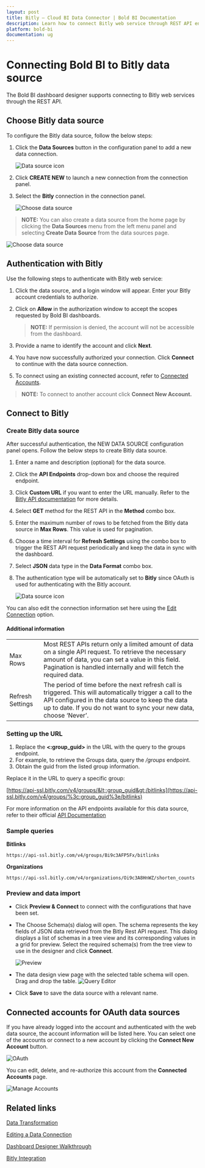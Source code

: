 ```yaml
---
layout: post
title: Bitly – Cloud BI Data Connector | Bold BI Documentation
description: Learn how to connect Bitly web service through REST API endpoint with Bold BI Cloud and create data source for widget configuration.
platform: bold-bi
documentation: ug
---
```


# Connecting Bold BI to Bitly data source
The Bold BI dashboard designer supports connecting to Bitly web services through the REST API.

## Choose Bitly data source
To configure the Bitly data source, follow the below steps:
1. Click the **Data Sources** button in the configuration panel to add a new data connection.

   ![Data source icon](/static/assets/working-with-datasource/data-connectors/images/common/DataSourcesIcon.png)

2. Click **CREATE NEW** to launch a new connection from the connection panel.
3. Select the **Bitly** connection in the connection panel.

   ![Choose data source](/static/assets/working-with-datasource/data-connectors/images/bitly/ChooseDS.png)

> **NOTE:**  You can also create a data source from the home page by clicking the **Data Sources** menu from the left menu panel and selecting **Create Data Source** from the data sources page.

   ![Choose data source](/static/assets/working-with-datasource/data-connectors/images/bitly/ChooseDS_server.png)

## Authentication with Bitly
Use the following steps to authenticate with Bitly web service:

1. Click the data source, and a login window will appear. Enter your Bitly account credentials to authorize.
2. Click on **Allow** in the authorization window to accept the scopes requested by Bold BI dashboards.

   > **NOTE:**  If permission is denied, the account will not be accessible from the dashboard.
   
3. Provide a name to identify the account and click **Next**. 
4. You have now successfully authorized your connection. Click **Connect** to continue with the data source connection.
5. To connect using an existing connected account, refer to [Connected Accounts](/working-with-data-sources/data-connectors/bitly/#connected-accounts-for-oauth-data-sources).

> **NOTE:**  To connect to another account click **Connect New Account.**


## Connect to Bitly
### Create Bitly data source
After successful authentication, the NEW DATA SOURCE configuration panel opens. Follow the below steps to create Bitly data source.
1. Enter a name and description (optional) for the data source.
2. Click the **API Endpoints** drop-down box and choose the required endpoint.
3. Click **Custom URL** if you want to enter the URL manually. Refer to the [Bitly API documentation](https://dev.bitly.com/v4_documentation.html) for more details.  
4. Select **GET** method for the REST API in the **Method** combo box.
5. Enter the maximum number of rows to be fetched from the Bitly data source in **Max Rows**. This value is used for pagination.
6. Choose a time interval for **Refresh Settings** using the combo box to trigger the REST API request periodically and keep the data in sync with the dashboard. 
7. Select **JSON** data type in the **Data Format** combo box.
8. The authentication type will be automatically set to **Bitly** since OAuth is used for authenticating with the Bitly account.

    ![Data source icon](/static/assets/working-with-datasource/data-connectors/images/bitly/DataSourcesView.png)

You can also edit the connection information set here using the [Edit Connection](/working-with-data-sources/editing-a-data-connection/) option.

#### Additional information
<table width="600">
<tr>
<td>
Max Rows
</td>
<td>
Most REST APIs return only a limited amount of data on a single API request. To retrieve the necessary amount of data, you can set a value in this field. Pagination is handled internally and will fetch the required data.
</td>
</tr>
<tr>
<td>
Refresh Settings
</td>
<td>
The period of time before the next refresh call is triggered. This will automatically trigger a call to the API configured in the data source to keep the data up to date. If you do not want to sync your new data, choose ‘Never’.
</td>
</tr>
</table>

### Setting up the URL
1. Replace the **<:group_guid>** in the URL with the query to the groups endpoint.
2. For example, to retrieve the Groups data, query the */groups* endpoint.
3. Obtain the guid from the listed group information.

Replace it in the URL to query a specific group:

[https://api-ssl.bitly.com/v4/groups/&lt;:group_guid&gt;/bitlinks](https://api-ssl.bitly.com/v4/groups/%3c:group_guid%3e/bitlinks)

For more information on the API endpoints available for this data source, refer to their official [API Documentation](https://dev.bitly.com/v4_documentation.html)

### Sample queries
**Bitlinks**

`https://api-ssl.bitly.com/v4/groups/Bi9c3AFP5Fx/bitlinks`

**Organizations**

`https://api-ssl.bitly.com/v4/organizations/Oi9c3A8HnWZ/shorten_counts`

### Preview and data import
* Click **Preview & Connect** to connect with the configurations that have been set.
* The Choose Schema(s) dialog will open. The schema represents the key fields of JSON data retrieved from the Bitly Rest API request. This dialog displays a list of schemas in a tree view and its corresponding values in a grid for preview. Select the required schema(s) from the tree view to use in the designer and click **Connect**.

   ![Preview](/static/assets/working-with-datasource/data-connectors/images/common/Preview.png)

* The data design view page with the selected table schema will open. Drag and drop the table.
   ![Query Editor](/static/assets/working-with-datasource/data-connectors/images/common/QueryEditor.png)

* Click **Save** to save the data source with a relevant name.

## Connected accounts for OAuth data sources
If you have already logged into the account and authenticated with the web data source, the account information will be listed here. You can select one of the accounts or connect to a new account by clicking the **Connect New Account** button.

   ![OAuth](/static/assets/working-with-datasource/data-connectors/images/bitly/OAuthDS.png)

You can edit, delete, and re-authorize this account from the **Connected Accounts** page.

   ![Manage Accounts](/static/assets/working-with-datasource/data-connectors/images/bitly/ManageDS.png)

## Related links
[Data Transformation](/working-with-data-sources/data-modeling/joining-table/)

[Editing a Data Connection](/working-with-data-sources/editing-a-data-connection/)   

[Dashboard Designer Walkthrough](/getting-started/creating-dashboard/)

[Bitly Integration](https://www.boldbi.com/integrations/bitly)